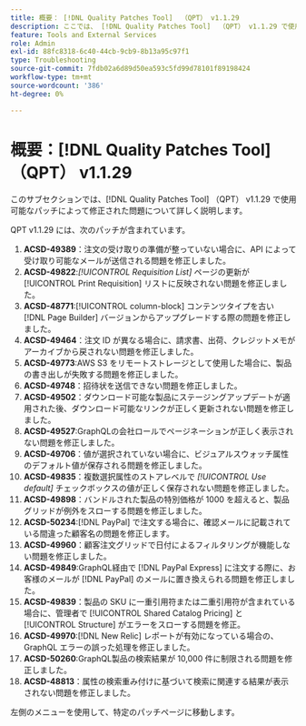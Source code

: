 ```yaml
---
title: 概要： [!DNL Quality Patches Tool]  （QPT） v1.1.29
description: ここでは、 [!DNL Quality Patches Tool]  （QPT） v1.1.29 で使用可能なパッチによって修正された問題について詳しく説明します。
feature: Tools and External Services
role: Admin
exl-id: 88fc8318-6c40-44cb-9cb9-8b13a95c97f1
type: Troubleshooting
source-git-commit: 7fdb02a6d89d50ea593c5fd99d78101f89198424
workflow-type: tm+mt
source-wordcount: '386'
ht-degree: 0%

---
```


# 概要：[!DNL Quality Patches Tool] （QPT） v1.1.29

このサブセクションでは、[!DNL Quality Patches Tool] （QPT） v1.1.29 で使用可能なパッチによって修正された問題について詳しく説明します。

QPT v1.1.29 には、次のパッチが含まれています。

1. **ACSD-49389**：注文の受け取りの準備が整っていない場合に、API によって受け取り可能なメールが送信される問題を修正しました。
1. **ACSD-49822**:*[!UICONTROL Requisition List]* ページの更新が [!UICONTROL Print Requisition] リストに反映されない問題を修正しました。
1. **ACSD-48771**:[!UICONTROL column-block] コンテンツタイプを古い [!DNL Page Builder] バージョンからアップグレードする際の問題を修正しました。
1. **ACSD-49464**：注文 ID が異なる場合に、請求書、出荷、クレジットメモがアーカイブから戻されない問題を修正しました。
1. **ACSD-49773**:AWS S3 をリモートストレージとして使用した場合に、製品の書き出しが失敗する問題を修正しました。
1. **ACSD-49748**：招待状を送信できない問題を修正しました。
1. **ACSD-49502**：ダウンロード可能な製品にステージングアップデートが適用された後、ダウンロード可能なリンクが正しく更新されない問題を修正しました。
1. **ACSD-49527**:GraphQLの会社ロールでページネーションが正しく表示されない問題を修正しました。
1. **ACSD-49706**：値が選択されていない場合に、ビジュアルスウォッチ属性のデフォルト値が保存される問題を修正しました。
1. **ACSD-49835**：複数選択属性のストアレベルで *[!UICONTROL Use default]* チェックボックスの値が正しく保存されない問題を修正しました。
1. **ACSD-49898**：バンドルされた製品の特別価格が 1000 を超えると、製品グリッドが例外をスローする問題を修正しました。
1. **ACSD-50234**:[!DNL PayPal] で注文する場合に、確認メールに記載されている間違った顧客名の問題を修正します。
1. **ACSD-49960**：顧客注文グリッドで日付によるフィルタリングが機能しない問題を修正しました。
1. **ACSD-49849**:GraphQL経由で [!DNL PayPal Express] に注文する際に、お客様のメールが [!DNL PayPal] のメールに置き換えられる問題を修正しました。
1. **ACSD-49839**：製品の SKU に一重引用符または二重引用符が含まれている場合に、管理者で [!UICONTROL Shared Catalog Pricing] と [!UICONTROL Structure] がエラーをスローする問題を修正。
1. **ACSD-49970**:[!DNL New Relic] レポートが有効になっている場合の、GraphQL エラーの誤った処理を修正しました。
1. **ACSD-50260**:GraphQL製品の検索結果が 10,000 件に制限される問題を修正しました。
1. **ACSD-48813**：属性の検索重み付けに基づいて検索に関連する結果が表示されない問題を修正しました。

左側のメニューを使用して、特定のパッチページに移動します。
